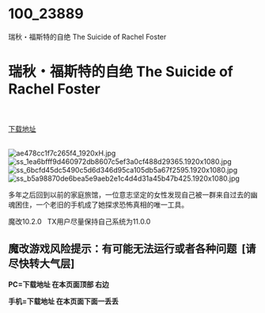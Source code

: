 # 100_23889
瑞秋・福斯特的自绝 The Suicide of Rachel Foster
# 瑞秋・福斯特的自绝 The Suicide of Rachel Foster
 <br/></br>
[下载地址](https://www.switch520.cc/article/23889 "下载地址")
<br/></br>

<p><img title="ae478cc1f7c265f4_1920xH.jpg" src="https://www.switch520.cc/muke_img/2021_10_29_9dbacbde596b7.jpg" alt="ae478cc1f7c265f4_1920xH.jpg"><br>
<img title="ss_1ea6bfff9d460972db8607c5ef3a0cf488d29365.1920x1080.jpg" src="https://www.switch520.cc/muke_img/2021_10_29_734ac6622ccf2.jpg" alt="ss_1ea6bfff9d460972db8607c5ef3a0cf488d29365.1920x1080.jpg"><br>
<img title="ss_6bcfd45dc5490c5d6d346d95ca105db5a67f2595.1920x1080.jpg" src="https://www.switch520.cc/muke_img/2021_10_29_2cc40a7288dc0.jpg" alt="ss_6bcfd45dc5490c5d6d346d95ca105db5a67f2595.1920x1080.jpg"><br>
<img title="ss_b5a98870de6bea5e9aeb2e1c4d4d31a45b47b425.1920x1080.jpg" src="https://www.switch520.cc/muke_img/2021_10_29_23de67a9a6b5d.jpg" alt="ss_b5a98870de6bea5e9aeb2e1c4d4d31a45b47b425.1920x1080.jpg"></p>
<p>多年之后回到以前的家庭旅馆，一位意志坚定的女性发现自己被一群来自过去的幽魂困住，一个老旧的手机成了她探求恐怖真相的唯一工具。</p>
<p>魔改10.2.0 &nbsp;&nbsp;TX用户尽量保持自己系统为11.0.0</p>
<h2>魔改游戏风险提示：有可能无法运行或者各种问题 &nbsp;[请尽快转大气层]</h2>

<p><strong>PC=</strong><strong>下载地址 在本页面顶部 右边</strong></p>
<p><strong>手机=下载地址 在本页面下面一丢丢</strong></p>
